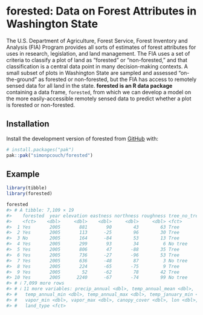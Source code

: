 
# forested: Data on Forest Attributes in Washington State

The U.S. Department of Agriculture, Forest Service, Forest Inventory and
Analysis (FIA) Program provides all sorts of estimates of forest
attributes for uses in research, legislation, and land management. The
FIA uses a set of criteria to classify a plot of land as “forested” or
“non-forested,” and that classification is a central data point in many
decision-making contexts. A small subset of plots in Washington State
are sampled and assessed “on-the-ground” as forested or non-forested,
but the FIA has access to remotely sensed data for all land in the
state. **forested is an R data package** containing a data frame,
`forested`, from which we can develop a model on the more
easily-accessible remotely sensed data to predict whether a plot is
forested or non-forested.

## Installation

Install the development version of forested from
[GitHub](https://github.com/) with:

``` r
# install.packages("pak")
pak::pak("simonpcouch/forested")
```

## Example

``` r
library(tibble)
library(forested)

forested
#> # A tibble: 7,109 × 19
#>    forested  year elevation eastness northness roughness tree_no_tree dew_temp
#>    <fct>    <dbl>     <dbl>    <dbl>     <dbl>     <dbl> <fct>           <dbl>
#>  1 Yes       2005       881       90        43        63 Tree                4
#>  2 Yes       2005       113      -25        96        30 Tree              640
#>  3 No        2005       164      -84        53        13 Tree              606
#>  4 Yes       2005       299       93        34         6 No tree           443
#>  5 Yes       2005       806       47       -88        35 Tree              106
#>  6 Yes       2005       736      -27       -96        53 Tree              135
#>  7 Yes       2005       636      -48        87         3 No tree           142
#>  8 Yes       2005       224      -65       -75         9 Tree              639
#>  9 Yes       2005        52      -62        78        42 Tree              650
#> 10 Yes       2005      2240      -67       -74        99 No tree          -563
#> # ℹ 7,099 more rows
#> # ℹ 11 more variables: precip_annual <dbl>, temp_annual_mean <dbl>,
#> #   temp_annual_min <dbl>, temp_annual_max <dbl>, temp_january_min <dbl>,
#> #   vapor_min <dbl>, vapor_max <dbl>, canopy_cover <dbl>, lon <dbl>, lat <dbl>,
#> #   land_type <fct>
```
